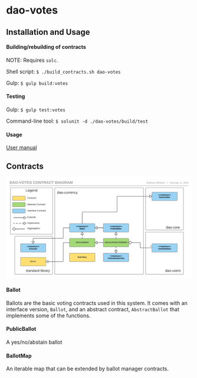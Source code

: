 # dao-votes

## Installation and Usage

#### Building/rebuilding of contracts

NOTE: Requires `solc`.

Shell script: `$ ./build_contracts.sh dao-votes`

Gulp: `$ gulp build:votes`

#### Testing

Gulp: `$ gulp test:votes` 

Command-line tool: `$ solunit -d ./dao-votes/build/test`

#### Usage

[User manual](https://github.com/smartcontractproduction/dao/blob/master/docs/Manual.md)

## Contracts

![DaoCoreContracts](../docs/images/dao-votes-contracts.png)

#### Ballot

Ballots are the basic voting contracts used in this system. It comes with an interface version, `Ballot`, and an abstract contract, `AbstractBallot` that implements some of the functions.

#### PublicBallot

A yes/no/abstain ballot

#### BallotMap

An iterable map that can be extended by ballot manager contracts.